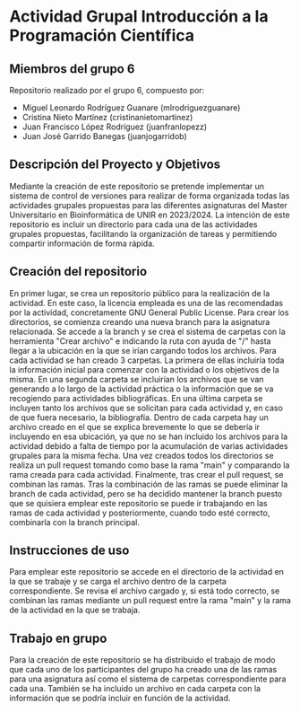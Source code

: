 # Actividad Grupal Introducción a la Programación Científica

## Miembros del grupo 6

Repositorio realizado por el grupo 6, compuesto por:
-  Miguel Leonardo Rodríguez Guanare (mlrodriguezguanare)
-  Cristina Nieto Martínez (cristinanietomartinez)
-  Juan Francisco López Rodríguez (juanfranlopezz)
-  Juan José Garrido Banegas (juanjogarridob)

## Descripción del Proyecto y Objetivos

Mediante la creación de este repositorio se pretende implementar un sistema de control de versiones para realizar de forma organizada todas las actividades grupales propuestas para las diferentes asignaturas del Master Universitario en Bioinformática de UNIR en 2023/2024.
La intención de este repositorio es incluir un directorio para cada una de las actividades grupales propuestas, facilitando la organización de tareas y permitiendo compartir información de forma rápida.

## Creación del repositorio

En primer lugar, se crea un repositorio público para la realización de la actividad. En este caso, la licencia empleada es una de las recomendadas por la actividad, concretamente GNU General Public License.
Para crear los directorios, se comienza creando una nueva branch para la asignatura relacionada. Se accede a la branch y se crea el sistema de carpetas con la herramienta "Crear archivo" e indicando la ruta con ayuda de "/" hasta llegar a la ubicación en la que se irían cargando todos los archivos. 
Para cada actividad se han creado 3 carpetas. La primera de ellas incluiría toda la información inicial para comenzar con la actividad o los objetivos de la misma. En una segunda carpeta se incluirían los archivos que se van generando a lo largo de la actividad práctica o la información que se va recogiendo para actividades bibliográficas. En una última carpeta se incluyen tanto los archivos que se solicitan para cada actividad y, en caso de que fuera necesario, la bibliografía.
Dentro de cada carpeta hay un archivo creado en el que se explica brevemente lo que se debería ir incluyendo en esa ubicación, ya que no se han incluido los archivos para la actividad debido a falta de tiempo por la acumulación de varias actividades grupales para la misma fecha.
Una vez creados todos los directorios se realiza un pull request tomando como base la rama "main" y comparando la rama creada para cada actividad.
Finalmente, tras crear el pull request, se combinan las ramas. Tras la combinación de las ramas se puede eliminar la branch de cada actividad, pero se ha decidido mantener la branch puesto que se quisiera emplear este repositorio se puede ir trabajando en las ramas de cada actividad y posteriormente, cuando todo esté correcto, combinarla con la branch principal.

## Instrucciones de uso

Para emplear este repositorio se accede en el directorio de la actividad en la que se trabaje y se carga el archivo dentro de la carpeta correspondiente. Se revisa el archivo cargado y, si está todo correcto, se combinan las ramas mediante un pull request entre la rama "main" y la rama de la actividad en la que se trabaja.

## Trabajo en grupo

Para la creación de este repositorio se ha distribuido el trabajo de modo que cada uno de los participantes del grupo ha creado una de las ramas para una asignatura así como el sistema de carpetas correspondiente para cada una. También se ha incluido un archivo en cada carpeta con la información que se podría incluir en función de la actividad.
